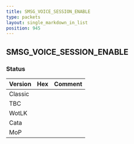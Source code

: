 ```yaml
---
title: SMSG_VOICE_SESSION_ENABLE
type: packets
layout: single_markdown_in_list
position: 945
---
```


## SMSG_VOICE_SESSION_ENABLE

### Status

Version | Hex | Comment
---------- | ---------- | ---------- 
Classic |  |  
TBC |  |  
WotLK |  |  
Cata |  |  
MoP |  |  